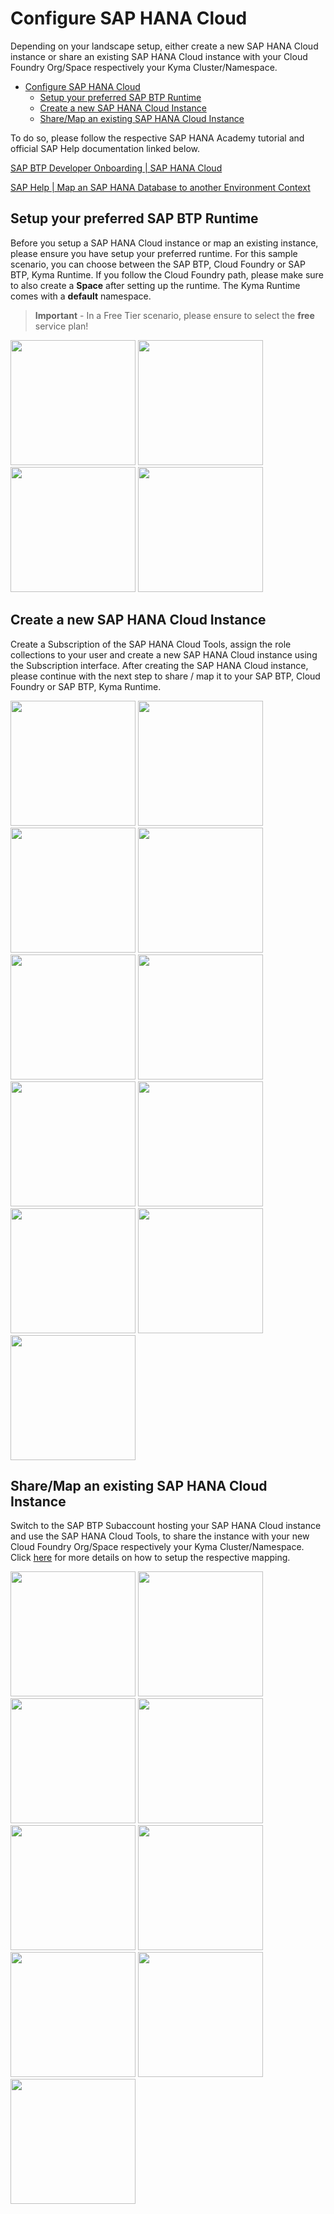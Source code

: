 #  Configure SAP HANA Cloud

Depending on your landscape setup, either create a new SAP HANA Cloud instance or share an existing SAP HANA Cloud instance with your Cloud Foundry Org/Space respectively your Kyma Cluster/Namespace. 

- [Configure SAP HANA Cloud](#configure-sap-hana-cloud)
  - [Setup your preferred SAP BTP Runtime](#setup-your-preferred-sap-btp-runtime)
  - [Create a new SAP HANA Cloud Instance](#create-a-new-sap-hana-cloud-instance)
  - [Share/Map an existing SAP HANA Cloud Instance](#sharemap-an-existing-sap-hana-cloud-instance)

To do so, please follow the respective SAP HANA Academy tutorial and official SAP Help documentation linked below. 

[SAP BTP Developer Onboarding | SAP HANA Cloud](https://blogs.sap.com/2022/12/16/sap-btp-developer-onboarding-sap-hana-cloud/)

[SAP Help | Map an SAP HANA Database to another Environment Context](https://help.sap.com/docs/hana-cloud/sap-hana-cloud-administration-guide/map-sap-hana-database-to-another-environment-context)

## Setup your preferred SAP BTP Runtime

Before you setup a SAP HANA Cloud instance or map an existing instance, please ensure you have setup your preferred runtime. For this sample scenario, you can choose between the SAP BTP, Cloud Foundry or SAP BTP, Kyma Runtime. If you follow the Cloud Foundry path, please make sure to also create a **Space** after setting up the runtime. The Kyma Runtime comes with a **default** namespace. 

> **Important** - In a Free Tier scenario, please ensure to select the **free** service plan! 

[<img src="./images/BTP_Runtime01.png" height="200"/>](./images/BTP_Runtime01.png?raw=true)
[<img src="./images/BTP_Runtime02.png" height="200"/>](./images/BTP_Runtime02.png?raw=true)
[<img src="./images/BTP_Runtime03.png" height="200"/>](./images/BTP_Runtime03.png?raw=true)
[<img src="./images/BTP_Runtime04.png" height="200"/>](./images/BTP_Runtime04.png?raw=true)


## Create a new SAP HANA Cloud Instance 

Create a Subscription of the SAP HANA Cloud Tools, assign the role collections to your user and create a new SAP HANA Cloud instance using the Subscription interface. After creating the SAP HANA Cloud instance, please continue with the next step to share / map it to your SAP BTP, Cloud Foundry or SAP BTP, Kyma Runtime. 

[<img src="./images/HC_CreateInstance01.png" height="200"/>](./images/HC_CreateInstance01.png?raw=true)
[<img src="./images/HC_CreateInstance02.png" height="200"/>](./images/HC_CreateInstance02.png?raw=true)
[<img src="./images/HC_CreateInstance03.png" height="200"/>](./images/HC_CreateInstance03.png?raw=true)
[<img src="./images/HC_CreateInstance04.png" height="200"/>](./images/HC_CreateInstance04.png?raw=true)
[<img src="./images/HC_CreateInstance05.png" height="200"/>](./images/HC_CreateInstance05.png?raw=true)
[<img src="./images/HC_CreateInstance06.png" height="200"/>](./images/HC_CreateInstance06.png?raw=true)
[<img src="./images/HC_CreateInstance07.png" height="200"/>](./images/HC_CreateInstance07.png?raw=true)
[<img src="./images/HC_CreateInstance08.png" height="200"/>](./images/HC_CreateInstance08.png?raw=true)
[<img src="./images/HC_CreateInstance09.png" height="200"/>](./images/HC_CreateInstance09.png?raw=true)
[<img src="./images/HC_CreateInstance10.png" height="200"/>](./images/HC_CreateInstance010.png?raw=true)
[<img src="./images/HC_CreateInstance11.png" height="200"/>](./images/HC_CreateInstance011.png?raw=true)


## Share/Map an existing SAP HANA Cloud Instance

Switch to the SAP BTP Subaccount hosting your SAP HANA Cloud instance and use the SAP HANA Cloud Tools, to share the instance with your new Cloud Foundry Org/Space respectively your Kyma Cluster/Namespace. Click [here](https://help.sap.com/docs/hana-cloud/sap-hana-cloud-administration-guide/map-sap-hana-database-to-another-environment-context) for more details on how to setup the respective mapping. 

[<img src="./images/HC_MapInstance01.png" height="200"/>](./images/HC_MapInstance01.png?raw=true)
[<img src="./images/HC_MapInstance02.png" height="200"/>](./images/HC_MapInstance02.png?raw=true)
[<img src="./images/HC_MapInstance03.png" height="200"/>](./images/HC_MapInstance03.png?raw=true)
[<img src="./images/HC_MapInstance04.png" height="200"/>](./images/HC_MapInstance04.png?raw=true)
[<img src="./images/HC_MapInstance05.png" height="200"/>](./images/HC_MapInstance05.png?raw=true)
[<img src="./images/HC_MapInstance06.png" height="200"/>](./images/HC_MapInstance06.png?raw=true)
[<img src="./images/HC_MapInstance07.png" height="200"/>](./images/HC_MapInstance07.png?raw=true)
[<img src="./images/HC_MapInstance08.png" height="200"/>](./images/HC_MapInstance08.png?raw=true)
[<img src="./images/HC_MapInstance09.png" height="200"/>](./images/HC_MapInstance09.png?raw=true)